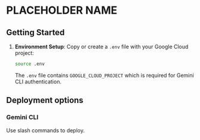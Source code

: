 # PLACEHOLDER NAME

## Getting Started

1. **Environment Setup**: Copy or create a `.env` file with your Google Cloud project:
   ```bash
   source .env
   ```
   The `.env` file contains `GOOGLE_CLOUD_PROJECT` which is required for Gemini CLI authentication.

## Deployment options
### Gemini CLI
Use slash commands to deploy.